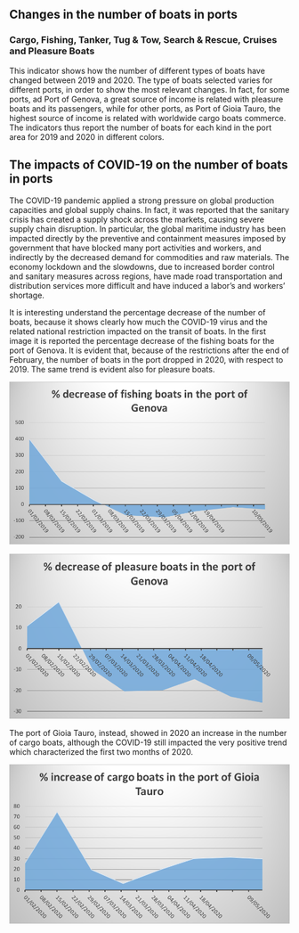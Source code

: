 ## Changes in the number of boats in ports

### Cargo, Fishing, Tanker, Tug & Tow, Search & Rescue, Cruises and Pleasure Boats
This indicator shows how the number of different types of boats have changed between 2019 and 2020. The type of boats selected varies for different ports, in order to show the most relevant changes. In fact, for some ports, ad Port of Genova, a great source of income is related with pleasure boats and its passengers, while for other ports, as Port of Gioia Tauro, the highest source of income is related with worldwide cargo boats commerce. The indicators thus report the number of boats for each kind in the port area for 2019 and 2020 in different colors. 

## The impacts of COVID-19 on the number of boats in ports
The COVID-19 pandemic applied a strong pressure on global production capacities and global supply chains. In fact, it was reported that the sanitary crisis has created a supply shock across the markets, causing severe supply chain disruption. In particular, the global maritime industry has been impacted directly by the preventive and containment measures imposed by government that have blocked many port activities and workers, and indirectly by the decreased demand for commodities and raw materials. The economy lockdown and the slowdowns, due to increased border control and sanitary measures across regions, have made road transportation and distribution services more difficult and have induced a labor’s and workers’ shortage. 

It is interesting understand the percentage decrease of the number of boats, because it shows clearly how much the COVID-19 virus and the related national restriction impacted on the transit of boats. In the first image it is reported the percentage decrease of the fishing boats for the port of Genova. It is evident that, because of the restrictions after the end of February, the number of boats in the port dropped in 2020, with respect to 2019. The same trend is evident also for pleasure boats.

![](https://raw.githubusercontent.com/eurodatacube/eodash-assets/main/collections/E13h_maritime_traffic_tug/E13x-Fig1.png)

![](https://raw.githubusercontent.com/eurodatacube/eodash-assets/main/collections/E13h_maritime_traffic_tug/E13x-Fig2.png)

The port of Gioia Tauro, instead, showed in 2020 an increase in the number of cargo boats, although the COVID-19 still impacted the very positive trend which characterized the first two months of 2020. 

![](https://raw.githubusercontent.com/eurodatacube/eodash-assets/main/collections/E13h_maritime_traffic_tug/E13x-Fig3.png)
